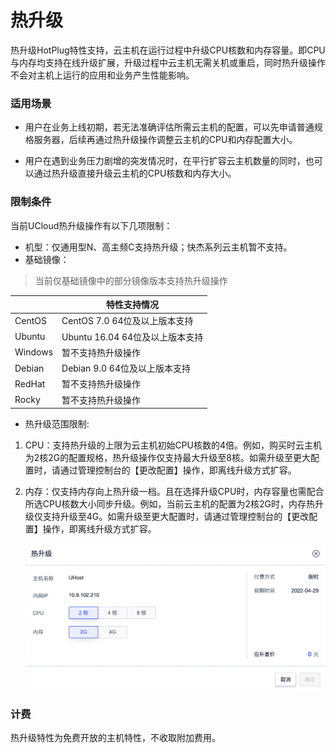 

# 热升级

热升级HotPlug特性支持，云主机在运行过程中升级CPU核数和内存容量。即CPU与内存均支持在线升级扩展，升级过程中云主机无需关机或重启，同时热升级操作不会对主机上运行的应用和业务产生性能影响。




### 适用场景

  - 用户在业务上线初期，若无法准确评估所需云主机的配置，可以先申请普通规格服务器，后续再通过热升级操作调整云主机的CPU和内存配置大小。

  - 用户在遇到业务压力剧增的突发情况时，在平行扩容云主机数量的同时，也可以通过热升级直接升级云主机的CPU核数和内存大小。

    

### 限制条件

当前UCloud热升级操作有以下几项限制：

  - 机型：仅通用型N、高主频C支持热升级；快杰系列云主机暂不支持。
  - 基础镜像：
  > 当前仅基础镜像中的部分镜像版本支持热升级操作
  
  |            | 特性支持情况     |
  | -------    | --------- |
  | CentOS     |CentOS 7.0 64位及以上版本支持|
  | Ubuntu     | Ubuntu 16.04 64位及以上版本支持| 
  | Windows    | 暂不支持热升级操作| 
  |Debian      |Debian 9.0 64位及以上版本支持|
  |RedHat      |暂不支持热升级操作|
  |Rocky       |暂不支持热升级操作|

  - 热升级范围限制:
  1. CPU：支持热升级的上限为云主机初始CPU核数的4倍。例如，购买时云主机为2核2G的配置规格，热升级操作仅支持最大升级至8核。如需升级至更大配置时，请通过管理控制台的【更改配置】操作，即离线升级方式扩容。

  2. 内存：仅支持内存向上热升级一档。且在选择升级CPU时，内存容量也需配合所选CPU核数大小同步升级。例如，当前云主机的配置为2核2G时，内存热升级仅支持升级至4G。如需升级至更大配置时，请通过管理控制台的【更改配置】操作，即离线升级方式扩容。

     ![HotPlugSample](HotPlugSample.png)

     

### 计费

热升级特性为免费开放的主机特性，不收取附加费用。

